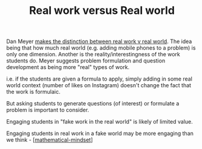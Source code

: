 ﻿---
backlinks:
- title: When will I ever use mathematics
  url: /memex/sense/Teaching/Mathematics/when-will-i-ever-use-mathematics.html
- title: Teaching Mathematics
  url: /memex/sense/Teaching/Mathematics/teaching-mathematics.html
- title: Differentiation - Mathematics
  url: /memex/sense/Teaching/Mathematics/differentiation-mathematics.html
- title: TIRED
  url: /memex/sense/Teaching/Mathematics/tired.html
title: Real work versus Real world
---
Dan Meyer [makes the distinction between real work v real world](https://blog.mrmeyer.com/2014/developing-the-question-real-work-v-real-world/). The idea being that how much real world (e.g. adding mobile phones to a problem) is only one dimension. Another is the reality/interestingness of the work students do. Meyer suggests problem formulation and question development as being more "real" types of work.

i.e. if the students are given a formula to apply, simply adding in some real world context (number of likes on Instagram) doesn't change the fact that the work is formulaic.

But asking students to generate questions (of interest) or formulate a problem is important to consider.

Engaging students in "fake work in the real world" is likely of limited value. 

Engaging students in real work in a fake world may be more engaging than we think - [[mathematical-mindset]]




[//begin]: # "Autogenerated link references for markdown compatibility"
[mathematical-mindset]: mathematical-mindset "Mathematical Mindset"
[//end]: # "Autogenerated link references"